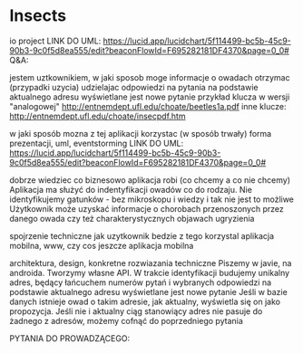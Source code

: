 # Insects
io project
LINK DO UML:
https://lucid.app/lucidchart/5f114499-bc5b-45c9-90b3-9c0f5d8ea555/edit?beaconFlowId=F695282181DF4370&page=0_0#
Q&A:


jestem uztkownikiem, w jaki sposob moge informacje o owadach otrzymac
(przypadki uzycia)
udzielajac odpowiedzi na pytania
na podstawie aktualnego adresu wyświetlane jest nowe pytanie
przykład klucza w wersji "analogowej" http://entnemdept.ufl.edu/choate/beetles1a.pdf
inne klucze: http://entnemdept.ufl.edu/choate/insecpdf.htm


w jaki sposób mozna z tej aplikacji korzystac
(w sposób trwały) forma prezentacji, uml, eventstorming
LINK DO UML:
https://lucid.app/lucidchart/5f114499-bc5b-45c9-90b3-9c0f5d8ea555/edit?beaconFlowId=F695282181DF4370&page=0_0#


dobrze wiedziec  co biznesowo aplikacja robi
(co chcemy a co nie chcemy)
Aplikacja ma służyć do indentyfikacji owadów co do rodzaju.
Nie identyfikujemy gatunków - bez mikroskopu i wiedzy i tak nie jest to możliwe
Użytkownik może uzyskać informacje o chorobach przenoszonych przez danego owada czy też   charakterystycznych objawach ugryzienia


spojrzenie techniczne jak uzytkownik bedzie z tego korzystal
aplikacja mobilna, www, czy cos jeszcze
aplikacja mobilna


architektura, design, konkretne rozwiazania techniczne
Piszemy w javie, na androida. Tworzymy własne API.
W trakcie identyfikacji budujemy unikalny adres, będący łańcuchem numerów pytań i wybranych odpowiedzi
na podstawie aktualnego adresu wyświetlane jest nowe pytanie
Jeśli w bazie danych istnieje owad o takim adresie, jak aktualny, wyświetla się on jako propozycja.
Jeśli nie i aktualny ciąg stanowiący adres nie pasuje do żadnego z adresów, możemy cofnąć do poprzedniego pytania


PYTANIA DO PROWADZĄCEGO:
